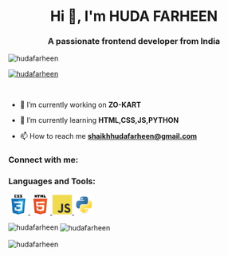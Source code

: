 <h1 align="center">Hi 👋, I'm HUDA FARHEEN</h1>
<h3 align="center">A passionate frontend developer from India</h3>

<p align="left"> <img src="https://komarev.com/ghpvc/?username=hudafarheen&label=Profile%20views&color=0e75b6&style=flat" alt="hudafarheen" /> </p>

<p align="left"> <a href="https://github.com/ryo-ma/github-profile-trophy"><img src="https://github-profile-trophy.vercel.app/?username=hudafarheen" alt="hudafarheen" /></a> </p>

<p align="left"> <a href="https://twitter.com/" target="blank"><img src="https://img.shields.io/twitter/follow/?logo=twitter&style=for-the-badge" alt="" /></a> </p>

- 🔭 I’m currently working on **ZO-KART**

- 🌱 I’m currently learning **HTML,CSS,JS,PYTHON**

- 📫 How to reach me **shaikhhudafarheen@gmail.com**

<h3 align="left">Connect with me:</h3>
<p align="left">
</p>

<h3 align="left">Languages and Tools:</h3>
<p align="left"> <a href="https://www.w3schools.com/css/" target="_blank" rel="noreferrer"> <img src="https://raw.githubusercontent.com/devicons/devicon/master/icons/css3/css3-original-wordmark.svg" alt="css3" width="40" height="40"/> </a> <a href="https://www.w3.org/html/" target="_blank" rel="noreferrer"> <img src="https://raw.githubusercontent.com/devicons/devicon/master/icons/html5/html5-original-wordmark.svg" alt="html5" width="40" height="40"/> </a> <a href="https://developer.mozilla.org/en-US/docs/Web/JavaScript" target="_blank" rel="noreferrer"> <img src="https://raw.githubusercontent.com/devicons/devicon/master/icons/javascript/javascript-original.svg" alt="javascript" width="40" height="40"/> </a> <a href="https://www.python.org" target="_blank" rel="noreferrer"> <img src="https://raw.githubusercontent.com/devicons/devicon/master/icons/python/python-original.svg" alt="python" width="40" height="40"/> </a> </p>

<p><img align="left" src="https://github-readme-stats.vercel.app/api/top-langs?username=hudafarheen&show_icons=true&locale=en&layout=compact" alt="hudafarheen" /></p>

<p>&nbsp;<img align="center" src="https://github-readme-stats.vercel.app/api?username=hudafarheen&show_icons=true&locale=en" alt="hudafarheen" /></p>

<p><img align="center" src="https://github-readme-streak-stats.herokuapp.com/?user=hudafarheen&" alt="hudafarheen" /></p>
